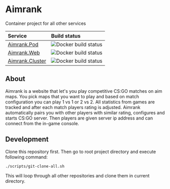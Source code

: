 # Aimrank

Container project for all other services

| Service | Build status |
| :------ | :---------- |
| [Aimrank.Pod](https://github.com/Aimrank/Aimrank.Pod) | ![Docker build status](https://github.com/Aimrank/Aimrank.Pod/workflows/Master%20build/badge.svg) |
| [Aimrank.Web](https://github.com/Aimrank/Aimrank.Web) | ![Docker build status](https://github.com/Aimrank/Aimrank.Web/workflows/Master%20build/badge.svg) |
| [Aimrank.Cluster](https://github.com/Aimrank/Aimrank.Cluster) | ![Docker build status](https://github.com/Aimrank/Aimrank.Cluster/workflows/Master%20build/badge.svg) |

## About

Aimrank is a website that let's you play competitive CS:GO matches on aim maps. You pick maps that you want to play and based on match configuration you can play 1 vs 1 or 2 vs 2. All statistics from games are tracked and after each match players rating is adjusted. Aimrank automatically pairs you with other players with similar rating, configures and starts CS:GO server. Then players are given server ip address and can connect from the in-game console.

## Development

Clone this repository first. Then go to root project directory and execute following command:

```bash
./scripts/git-clone-all.sh
```

This will loop through all other repositories and clone them in current directory.
